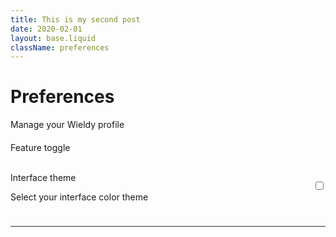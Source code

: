 ```yaml
---
title: This is my second post
date: 2020-02-01
layout: base.liquid
className: preferences
---
```


<style>

  .container {
    max-width: var(--width-6);
    margin: 0 auto;
  }

  .container > p {
    margin-top: var(--spacing-000);

    padding-bottom: var(--spacing-000);

    color: var(--color-neutral-300);

    border-bottom: solid 1px var(--main-border-color);

  }

  .box {
    display: flex;
    align-items: center;
    justify-content: space-between;
    margin-bottom: 24px;
    padding-bottom: 24px;

    border-bottom: 1px solid rgb(48, 50, 54);
  }

</style>

<main>
  <div class="container">
    <h1 class="headline">Preferences</h1>
    <p>Manage your Wieldy profile</p>
    <h2 style="font-weight: var(--font-weight-regular);font-size: var(--scale-3)">Feature toggle</h2>
    <div class="box">
        <div>
          <h3 style="font-weight: var(--font-weight-regular);font-size: var(--scale-1)">Interface theme</h3>
          <p style="color:var(--color-neutral-300);">Select your interface color theme</p>
        </div>
        <div>
          <input type=checkbox />
        </div>
      </div>
  </div>
</main>

<script>
  const container = document.querySelector('.container');
  const checkbox = container.querySelector('input[type=checkbox]');
  checkbox.addEventListener('change', (e) => {
    console.log(e);
  });
</script>